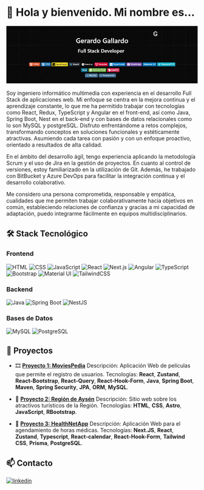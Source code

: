 # 👋 Hola y bienvenido. Mi nombre es...

![Profile Banner](https://github.com/GerardoEgR/portafolio/blob/main/src/assets/images/banner.png)

Soy ingeniero informático multimedia con experiencia en el desarrollo Full Stack de aplicaciones web. Mi enfoque se centra en la mejora continua y el aprendizaje constante, lo que me ha permitido trabajar con tecnologías como React, Redux, TypeScript y Angular en el front-end, así como Java, Spring Boot, Nest en el back-end y con bases de datos relacionales como lo son MySQL y postgreSQL. Disfruto enfrentándome a retos complejos, transformando conceptos en soluciones funcionales y estéticamente atractivas. Asumiendo cada tarea con pasión y con un enfoque proactivo, orientado a resultados de alta calidad.

En el ámbito del desarrollo ágil, tengo experiencia aplicando la metodología Scrum y el uso de Jira en la gestión de proyectos. En cuanto al control de versiones, estoy familiarizado en la utilización de Git. Además, he trabajado con BitBucket y Azure DevOps para facilitar la integración continua y el desarrollo colaborativo.

Me considero una persona comprometida, responsable y empática, cualidades que me permiten trabajar colaborativamente hacia objetivos en común, estableciendo relaciones de confianza y gracias a mi capacidad de adaptación, puedo integrarme fácilmente en equipos multidisciplinarios.


## 🛠 Stack Tecnológico

### Frontend
![HTML](https://img.shields.io/badge/-HTML-E34F26?style=flat&logo=html5&logoColor=white) ![CSS](https://img.shields.io/badge/-CSS-1572B6?style=flat&logo=css3&logoColor=white) ![JavaScript](https://img.shields.io/badge/-JavaScript-F7DF1E?style=flat&logo=javascript&logoColor=black) ![React](https://img.shields.io/badge/-React-20232A?style=flat&logo=react&logoColor=61DAFB) ![Next.js](https://img.shields.io/badge/-Next.js-000000?style=flat&logo=next.js&logoColor=white) ![Angular](https://img.shields.io/badge/-Angular-DD0031?style=flat&logo=angular&logoColor=white) ![TypeScript](https://img.shields.io/badge/-TypeScript-007ACC?style=flat&logo=typescript&logoColor=white) ![Bootstrap](https://img.shields.io/badge/-Bootstrap-7952B3?style=flat&logo=bootstrap&logoColor=white) ![Material UI](https://img.shields.io/badge/-Material_UI-0081CB?style=flat&logo=material-ui&logoColor=white) ![TailwindCSS](https://img.shields.io/badge/-TailwindCSS-06B6D4?style=flat&logo=tailwindcss&logoColor=white)

### Backend
![Java](https://img.shields.io/badge/-Java-007396?style=flat&logo=java&logoColor=white) ![Spring Boot](https://img.shields.io/badge/-Spring_Boot-6DB33F?style=flat&logo=spring-boot&logoColor=white) ![NestJS](https://img.shields.io/badge/-NestJS-E0234E?style=flat&logo=nestjs&logoColor=white)

### Bases de Datos
![MySQL](https://img.shields.io/badge/-MySQL-4479A1?style=flat&logo=mysql&logoColor=white) ![PostgreSQL](https://img.shields.io/badge/-PostgreSQL-336791?style=flat&logo=postgresql&logoColor=white)

  
## 💼 Proyectos

- 🎞️ **[Proyecto 1: MoviesPedia](https://github.com/GerardoEgR/moviesPediaPage)**
  Descripción: Aplicación Web de películas que permite el registro de usuarios. Tecnologías: **React**, **Zustand**, **React-Bootstrap**, **React-Query**, **React-Hook-Form**, **Java**, **Spring Boot**, **Maven**, **Spring Security**, **JPA**, **ORM**, **MySQL**.
  
- 🌲 **[Proyecto 2: Región de Aysén](https://gerardoegr.github.io/region-aysen-page/)**
   Descripción: Sitio web sobre los atractivos turísticos de la Región. Tecnologías: **HTML**, **CSS**, **Astro**, **JavaScript**, **RBootstrap**.
  
- 🏥 **[Proyecto 3: HealthNetApp](https://github.com/GerardoEgR/HealthNetApp)**
   Descripción: Aplicación Web para el agendamiento de horas médicas. Tecnologías: **Next.JS**, **React**, **Zustand**, **Typescript**, **React-calendar**, **React-Hook-Form**, **Tailwind CSS**, **Prisma**, **PostgreSQL**.

## 📫 Contacto
[![linkedin](https://img.shields.io/badge/linkedin-0A66C2?style=flat&logo=linkedin&logoColor=white)](https://www.linkedin.com/in/gerardo-gallardo-rodríguez-396193171)
